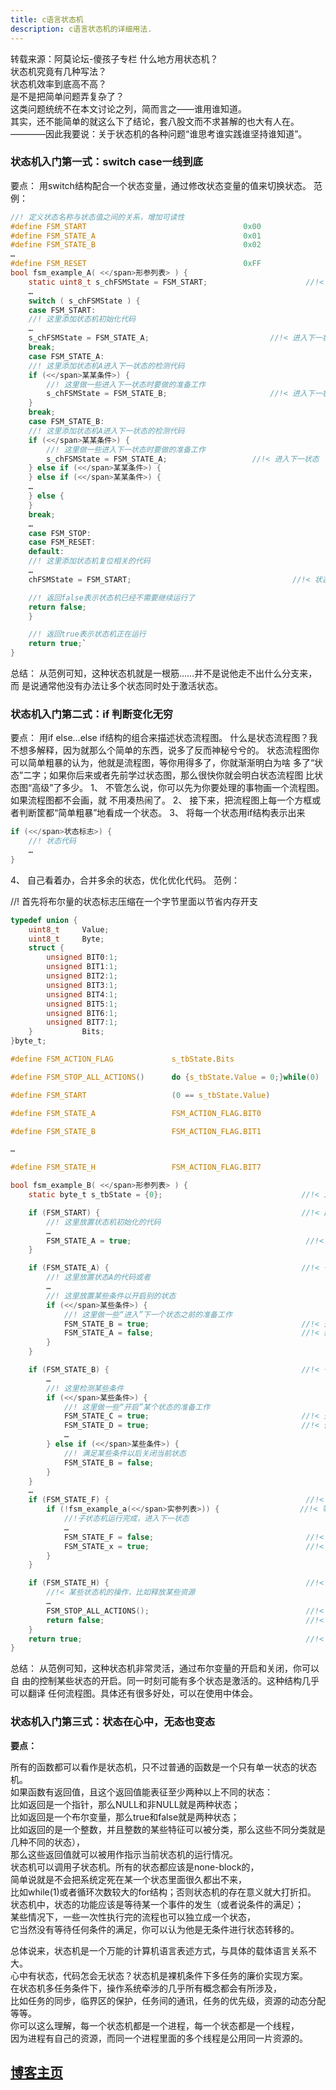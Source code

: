 ```yaml
---
title: c语言状态机
description: c语言状态机的详细用法.
---
```

转载来源：阿莫论坛-傻孩子专栏
什么地方用状态机？  
状态机究竟有几种写法？  
状态机效率到底高不高？  
是不是把简单问题弄复杂了？  
这类问题统统不在本文讨论之列，简而言之——谁用谁知道。  
其实，还不能简单的就这么下了结论，套八股文而不求甚解的也大有人在。  
————因此我要说：关于状态机的各种问题“谁思考谁实践谁坚持谁知道”。  

### 状态机入门第一式：switch case一线到底

要点：    用switch结构配合一个状态变量，通过修改状态变量的值来切换状态。
范例：

```c
//! 定义状态名称与状态值之间的关系，增加可读性
#define FSM_START                                   0x00
#define FSM_STATE_A                                 0x01
#define FSM_STATE_B                                 0x02
…
#define FSM_RESET                                   0xFF
bool fsm_example_A( <</span>形参列表> ) {
    static uint8_t s_chFSMState = FSM_START;                      //!< 定义状态变量
    …
    switch ( s_chFSMState ) {
    case FSM_START:
    //! 这里添加状态机初始化代码
    …
    s_chFSMState = FSM_STATE_A;                           //!< 进入下一状态
    break;
    case FSM_STATE_A:
    //! 这里添加状态机A进入下一状态的检测代码
    if (<</span>某某条件>) {
        //! 这里做一些进入下一状态时要做的准备工作
        s_chFSMState = FSM_STATE_B;                       //!< 进入下一状态
    }
    break;
    case FSM_STATE_B:
    //! 这里添加状态机A进入下一状态的检测代码
    if (<</span>某某条件>) {
        //! 这里做一些进入下一状态时要做的准备工作
        s_chFSMState = FSM_STATE_A;                   //!< 进入下一状态
    } else if (<</span>某某条件>) {
    } else if (<</span>某某条件>) {
    …
    } else {
    }
    break;
    …
    case FSM_STOP:
    case FSM_RESET:
    default:
    //! 这里添加状态机复位相关的代码
    …
    chFSMState = FSM_START;                                    //!< 状态机复位

    //! 返回false表示状态机已经不需要继续运行了
    return false;
    }

    //! 返回true表示状态机正在运行
    return true;`
}
```

总结：    从范例可知，这种状态机就是一根筋……并不是说他走不出什么分支来，而
是说通常他没有办法让多个状态同时处于激活状态。

### 状态机入门第二式：if 判断变化无穷

要点：     用if else…else if结构的组合来描述状态流程图。
什么是状态流程图？我不想多解释，因为就那么个简单的东西，说多了反而神秘兮兮的。
状态流程图你可以简单粗暴的认为，他就是流程图，等你用得多了，你就渐渐明白为啥
多了“状态”二字；如果你后来或者先前学过状态图，那么很快你就会明白状态流程图
比状态图“高级”了多少。
1、 不管怎么说，你可以先为你要处理的事物画一个流程图。如果流程图都不会画，就
不用凑热闹了。
2、 接下来，把流程图上每一个方框或者判断筐都“简单粗暴”地看成一个状态。
3、 将每一个状态用if结构表示出来

```c
if (<</span>状态标志>) {
    //! 状态代码
    …
}
```

4、 自己看着办，合并多余的状态，优化优化代码。
范例：

//! 首先将布尔量的状态标志压缩在一个字节里面以节省内存开支

```c
typedef union {
    uint8_t     Value;
    uint8_t     Byte;
    struct {
        unsigned BIT0:1;
        unsigned BIT1:1;
        unsigned BIT2:1;
        unsigned BIT3:1;
        unsigned BIT4:1;
        unsigned BIT5:1;
        unsigned BIT6:1;
        unsigned BIT7:1;
    }           Bits;
}byte_t;

#define FSM_ACTION_FLAG             s_tbState.Bits

#define FSM_STOP_ALL_ACTIONS()      do {s_tbState.Value = 0;}while(0)

#define FSM_START                   (0 == s_tbState.Value)

#define FSM_STATE_A                 FSM_ACTION_FLAG.BIT0

#define FSM_STATE_B                 FSM_ACTION_FLAG.BIT1

…

#define FSM_STATE_H                 FSM_ACTION_FLAG.BIT7

bool fsm_example_B( <</span>形参列表> ) {
    static byte_t s_tbState = {0};                               //!< 定义状态变量

    if (FSM_START) {                                             //!< 起始状态
        //! 这里放置状态机初始化的代码
        …
        FSM_STATE_A = true;                                       //!< 进入状态B，start装台自动结束
    }

    if (FSM_STATE_A) {                                           //!< 一个典型的简单状态
        //! 这里放置状态A的代码或者
        …
        //! 这里放置某些条件以开启别的状态
        if (<</span>某些条件>) {
            //! 这里做一些“进入”下一个状态之前的准备工作
            FSM_STATE_B = true;                                  //!< 开启下一个状态
            FSM_STATE_A = false;                                 //!< 结束当前状态
        }
    }

    if (FSM_STATE_B) {                                           //!< 一个典型的监视状态
        …
        //! 这里检测某些条件
        if (<</span>某些条件>) {
            //! 这里做一些“开启”某个状态的准备工作
            FSM_STATE_C = true;                                  //!< 开启某一个状态而不结束当前状态
            FSM_STATE_D = true;                                  //!< 你当然可以一次触发多个状态
            …
        } else if (<</span>某些条件>) {
            //! 满足某些条件以后关闭当前状态
            FSM_STATE_B = false;
        }
    }
    …
    if (FSM_STATE_F) {                                            //!< 一个典型的子状态机调用
        if (!fsm_example_a(<</span>实参列表>)) {                  //!< 等待子状态机返回false
            //!子状态机运行完成，进入下一状态
            …
            FSM_STATE_F = false;                                  //!< 结束当前状态
            FSM_STATE_x = true;                                   //!< 进入下一状态x代表某个字母
        }
    }

    if (FSM_STATE_H) {                                            //!< 一个典型的中止状态
        //!< 某些状态机的操作，比如释放某些资源
        …
        FSM_STOP_ALL_ACTIONS();                                   //!< 复位状态机
        return false;                                             //!< 返回false表示状态机结束
    }
    return true;                                                  //!< 返回true表示状态机保持运行
}
```

总结：    从范例可知，这种状态机非常灵活，通过布尔变量的开启和关闭，你可以自
由的控制某些状态的开启。同一时刻可能有多个状态是激活的。这种结构几乎可以翻译
任何流程图。具体还有很多好处，可以在使用中体会。

### 状态机入门第三式：状态在心中，无态也变态

**要点：**

所有的函数都可以看作是状态机，只不过普通的函数是一个只有单一状态的状态机。  
如果函数有返回值，且这个返回值能表征至少两种以上不同的状态：  
比如返回是一个指针，那么NULL和非NULL就是两种状态；  
比如返回是一个布尔变量，那么true和false就是两种状态；  
比如返回的是一个整数，并且整数的某些特征可以被分类，那么这些不同分类就是几种不同的状态），  
那么这些返回值就可以被用作指示当前状态机的运行情况。  
状态机可以调用子状态机。所有的状态都应该是none-block的，  
简单说就是不会把系统定死在某一个状态里面很久都出不来，  
比如while(1)或者循环次数较大的for结构；否则状态机的存在意义就大打折扣。  
状态机中，状态的功能应该是等待某一个事件的发生（或者说条件的满足）；  
某些情况下，一些一次性执行完的流程也可以独立成一个状态，  
它当然没有等待任何条件的满足，你可以认为他是无条件进行状态转移的。  

总体说来，状态机是一个万能的计算机语言表述方式，与具体的载体语言关系不大。  
心中有状态，代码怎会无状态？状态机是裸机条件下多任务的廉价实现方案。  
在状态机多任务条件下，操作系统牵涉的几乎所有概念都会有所涉及，  
比如任务的同步，临界区的保护，任务间的通讯，任务的优先级，资源的动态分配等等。  
你可以这么理解，每一个状态机都是一个进程，每一个状态都是一个线程，  
因为进程有自己的资源，而同一个进程里面的多个线程是公用同一片资源的。  

## [博客主页](https://blog.maxiang.vip/)
